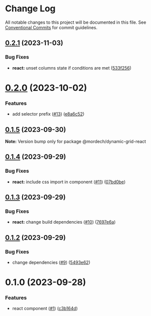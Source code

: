 # Change Log

All notable changes to this project will be documented in this file.
See [Conventional Commits](https://conventionalcommits.org) for commit guidelines.

## [0.2.1](https://github.com/Mordech/dynamic-grid/compare/v0.2.0...v0.2.1) (2023-11-03)

### Bug Fixes

- **react:** unset columns state if conditions are met ([533f256](https://github.com/Mordech/dynamic-grid/commit/533f256c3789a4f2d260c8a495deeb0d7b89096a))

# [0.2.0](https://github.com/Mordech/dynamic-grid/compare/v0.1.5...v0.2.0) (2023-10-02)

### Features

- add selector prefix ([#13](https://github.com/Mordech/dynamic-grid/issues/13)) ([e8a6c52](https://github.com/Mordech/dynamic-grid/commit/e8a6c52e498736bbde19ecadd55e412a74741f40))

## [0.1.5](https://github.com/Mordech/dynamic-grid/compare/v0.1.4...v0.1.5) (2023-09-30)

**Note:** Version bump only for package @mordech/dynamic-grid-react

## [0.1.4](https://github.com/Mordech/dynamic-grid/compare/v0.1.3...v0.1.4) (2023-09-29)

### Bug Fixes

- **react:** include css import in component ([#11](https://github.com/Mordech/dynamic-grid/issues/11)) ([07bd0be](https://github.com/Mordech/dynamic-grid/commit/07bd0be78fd9c17a5399a029de6d5cb02d9e67ab))

## [0.1.3](https://github.com/Mordech/dynamic-grid/compare/v0.1.2...v0.1.3) (2023-09-29)

### Bug Fixes

- **react:** change build dependencies ([#10](https://github.com/Mordech/dynamic-grid/issues/10)) ([7697e6a](https://github.com/Mordech/dynamic-grid/commit/7697e6a2b4198693b5c84108ef8f6ed0c4272845))

## [0.1.2](https://github.com/Mordech/dynamic-grid/compare/v0.1.1...v0.1.2) (2023-09-29)

### Bug Fixes

- change dependencies ([#9](https://github.com/Mordech/dynamic-grid/issues/9)) ([5493e62](https://github.com/Mordech/dynamic-grid/commit/5493e620bf23f4d0ddd8ef725dafc193ecbb1a91))

# 0.1.0 (2023-09-28)

### Features

- react component ([#1](https://github.com/Mordech/dynamic-grid/issues/1)) ([c3b164d](https://github.com/Mordech/dynamic-grid/commit/c3b164d3811314936119cb54833182d7d9ca221c))
